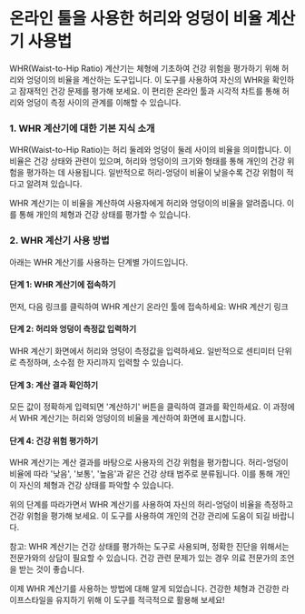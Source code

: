 온라인 툴을 사용한 허리와 엉덩이 비율 계산기 사용법
=============================

WHR(Waist-to-Hip Ratio) 계산기는 체형에 기초하여 건강 위험을 평가하기 위해 허리와 엉덩이의 비율을 계산하는 도구입니다. 이 도구를 사용하여 자신의 WHR을 확인하고 잠재적인 건강 문제를 평가해 보세요. 이 편리한 온라인 툴과 시각적 차트를 통해 허리와 엉덩이 측정 사이의 관계를 이해할 수 있습니다.

### 1. WHR 계산기에 대한 기본 지식 소개

WHR(Waist-to-Hip Ratio)는 허리 둘레와 엉덩이 둘레 사이의 비율을 의미합니다. 이 비율은 건강 상태와 관련이 있으며, 허리와 엉덩이의 크기와 형태를 통해 개인의 건강 위험을 평가하는 데 사용됩니다. 일반적으로 허리-엉덩이 비율이 낮을수록 건강 위험이 적다고 알려져 있습니다.

WHR 계산기는 이 비율을 계산하여 사용자에게 허리와 엉덩이의 비율을 알려줍니다. 이를 통해 개인의 체형과 건강 상태를 평가할 수 있습니다.

### 2. WHR 계산기 사용 방법

아래는 WHR 계산기를 사용하는 단계별 가이드입니다.

#### 단계 1: WHR 계산기에 접속하기

먼저, 다음 링크를 클릭하여 WHR 계산기 온라인 툴에 접속하세요: WHR 계산기 링크

#### 단계 2: 허리와 엉덩이 측정값 입력하기

WHR 계산기 화면에서 허리와 엉덩이 측정값을 입력하세요. 일반적으로 센티미터 단위로 측정하며, 소수점 한 자리까지 입력할 수 있습니다.

#### 단계 3: 계산 결과 확인하기

모든 값이 정확하게 입력되면 '계산하기' 버튼을 클릭하여 결과를 확인하세요. 이 과정에서 WHR 계산기는 허리와 엉덩이의 비율을 계산하여 화면에 표시합니다.

#### 단계 4: 건강 위험 평가하기

WHR 계산기는 계산 결과를 바탕으로 사용자의 건강 위험을 평가합니다. 허리-엉덩이 비율에 따라 '낮음', '보통', '높음'과 같은 건강 상태 범주로 분류됩니다. 이를 통해 개인이 자신의 체형과 건강 상태를 파악할 수 있습니다.

위의 단계를 따라가면서 WHR 계산기를 사용하여 자신의 허리-엉덩이 비율을 측정하고 건강 위험을 평가해 보세요. 이 도구를 사용하여 개인의 건강 관리에 도움이 되길 바랍니다.

참고: WHR 계산기는 건강 상태를 평가하는 도구로 사용되며, 정확한 진단을 위해서는 전문가와의 상담이 필요할 수 있습니다. 건강 관련 문제가 있는 경우 의료 전문가의 조언을 받는 것이 좋습니다.

이제 WHR 계산기를 사용하는 방법에 대해 알게 되었습니다. 건강한 체형과 건강한 라이프스타일을 유지하기 위해 이 도구를 적극적으로 활용해 보세요!